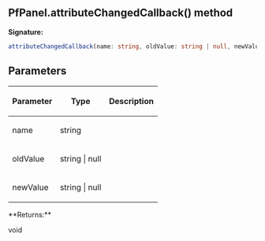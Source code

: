 ## PfPanel.attributeChangedCallback() method

**Signature:**

```typescript
attributeChangedCallback(name: string, oldValue: string | null, newValue: string | null): void;
```

## Parameters

<table><thead><tr><th>

Parameter


</th><th>

Type


</th><th>

Description


</th></tr></thead>
<tbody><tr><td>

name


</td><td>

string


</td><td>


</td></tr>
<tr><td>

oldValue


</td><td>

string \| null


</td><td>


</td></tr>
<tr><td>

newValue


</td><td>

string \| null


</td><td>


</td></tr>
</tbody></table>
**Returns:**

void

